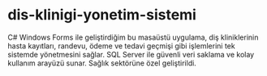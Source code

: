 # dis-klinigi-yonetim-sistemi
C# Windows Forms ile geliştirdiğim bu masaüstü uygulama, diş kliniklerinin hasta kayıtları, randevu, ödeme ve tedavi geçmişi gibi işlemlerini tek sistemde yönetmesini sağlar. SQL Server ile güvenli veri saklama ve kolay kullanım arayüzü sunar. Sağlık sektörüne özel geliştirildi.
